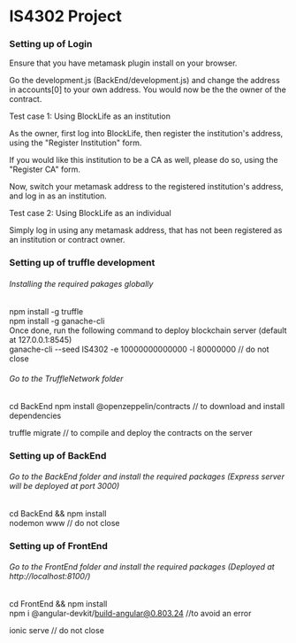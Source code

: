 # IS4302 Project 

### Setting up of Login

Ensure that you have metamask plugin install on your browser.

Go the development.js (BackEnd/development.js) and change the address in accounts[0] to your own address.  You would now be the the owner of the contract.


Test case 1: Using BlockLife as an institution

As the owner, first log into BlockLife, then register the institution's address, using the "Register Institution" form.

If you would like this institution to be a CA as well, please do so, using the "Register CA" form.

Now, switch your metamask address to the registered institution's address, and log in as an institution.


Test case 2: Using BlockLife as an individual

Simply log in using any metamask address, that has not been registered as an institution or contract owner.


### Setting up of truffle development 

###### Installing the required pakages globally
npm install -g truffle
<br>
npm install -g ganache-cli
<br>
Once done, run the following command to deploy blockchain server (default at 127.0.0.1:8545)
<br>
ganache-cli --seed IS4302 -e 10000000000000 -l 80000000  // do not close
###### Go to the TruffleNetwork folder
cd BackEnd
npm install @openzeppelin/contracts // to download and install dependencies

truffle migrate // to compile and deploy the contracts on the server



### Setting up of BackEnd

###### Go to the BackEnd folder and install the required packages (Express server will be deployed at port 3000)
cd BackEnd && npm install
<br>
nodemon www // do not close


### Setting up of FrontEnd

###### Go to the FrontEnd folder and install the required packages (Deployed at http://localhost:8100/)
cd FrontEnd && npm install
<br>
npm i @angular-devkit/build-angular@0.803.24 //to avoid an error

ionic serve // do not close
